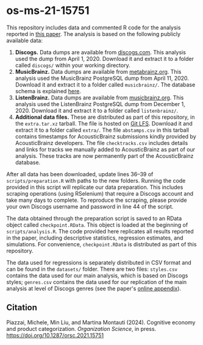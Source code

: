 # os-ms-21-15751

This repository includes data and commented R code for the analysis reported in [this paper](). The analysis is based on the following publicly available data:

1. **Discogs.** Data dumps are available from [discogs.com](https://data.discogs.com/). This analysis used the dump from April 1, 2020. Download it and extract it to a folder called `discogs/` within your working directory.
2. **MusicBrainz.** Data dumps are available from [metabrainz.org](https://metabrainz.org/datasets). This analysis used the MusicBrainz PostgreSQL dump from April 11, 2020. Download it and extract it to a folder called `musicbrainz/`. The database schema is explained [here](https://musicbrainz.org/doc/MusicBrainz_Database/Schema).
3. **ListenBrainz.** Data dumps are available from [musicbrainz.org](https://metabrainz.org/datasets). This analysis used the ListenBrainz PostgreSQL dump from December 1, 2020. Download it and extract it to a folder called `listenbrainz/`.
4. **Additional data files.** These are distributed as part of this repository, in the `extra.tar.xz` tarball. The file is hosted on [Git LFS](https://git-lfs.com/). Download it and extract it to a folder called `extra/`. The file `abstamps.csv` in this tarball contains timestamps for AcousticBrainz submissions kindly provided by AcousticBrainz developers. The file `checktracks.csv` includes details and links for tracks we manually added to AcousticBrainz as part of our analysis. These tracks are now permanently part of the AcousticBrainz database.

After all data has been downloaded, update lines 36–39 of `scripts/preparation.R` with paths to the new folders. Running the code provided in this script will replicate our data preparation. This includes scraping operations (using RSelenium) that require a Discogs account and take many days to complete. To reproduce the scraping, please provide your own Discogs username and password in line 44 of the script.

The data obtained through the preparation script is saved to an RData object called `checkpoint.RData`. This object is loaded at the beginning of `scripts/analysis.R`. The code provided here replicates all results reported in the paper, including descriptive statistics, regression estimates, and simulations. For convenience, `checkpoint.RData` is distributed as part of this repository.

The data used for regressions is separately distributed in CSV format and can be found in the `datasets/` folder. There are two files: `styles.csv` contains the data used for our main analysis, which is based on Discogs styles; `genres.csv` contains the data used for our replication of the main analysis at level of Discogs genres (see the paper's [online appendix]()).

## Citation

Piazzai, Michele, Min Liu, and Martina Montauti (2024). Cognitive economy and product categorization. _Organization Science_, in press.  
<https://doi.org/10.1287/orsc.2021.15751>
